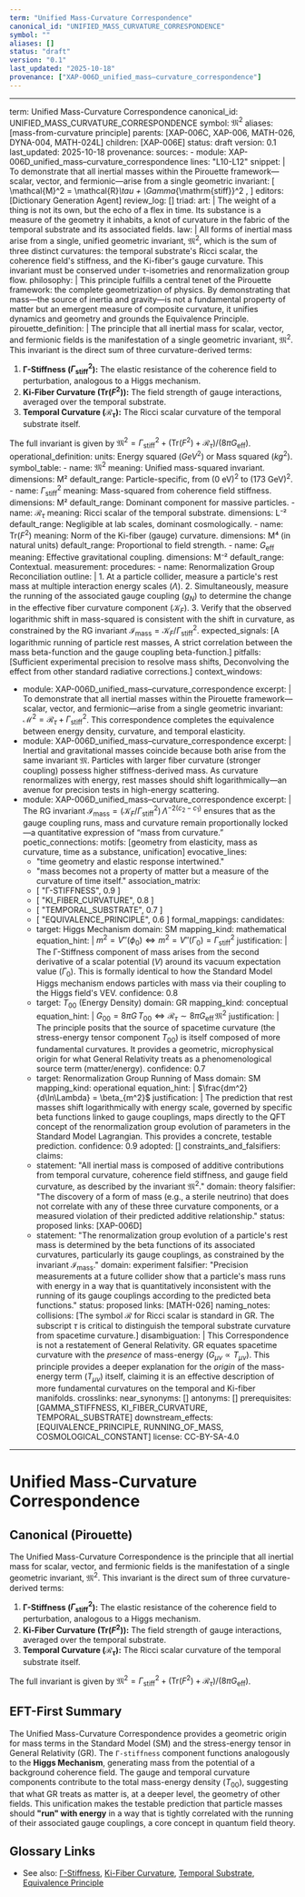 ```yaml
---
term: "Unified Mass-Curvature Correspondence"
canonical_id: "UNIFIED_MASS_CURVATURE_CORRESPONDENCE"
symbol: ""
aliases: []
status: "draft"
version: "0.1"
last_updated: "2025-10-18"
provenance: ["XAP-006D_unified_mass–curvature_correspondence"]
---
```


---
term: Unified Mass-Curvature Correspondence
canonical_id: UNIFIED_MASS_CURVATURE_CORRESPONDENCE
symbol: $\mathfrak{M}^2$
aliases: [mass-from-curvature principle]
parents: [XAP-006C, XAP-006, MATH-026, DYNA-004, MATH-024L]
children: [XAP-006E]
status: draft
version: 0.1
last_updated: 2025-10-18
provenance:
  sources:
    - module: XAP-006D_unified_mass–curvature_correspondence
      lines: "L10-L12"
      snippet: |
        To demonstrate that all inertial masses within the Pirouette framework—scalar, vector, and fermionic—arise from a single geometric invariant:
        \[
        \mathcal{M}^2 = \mathcal{R}_\tau + \Gamma_{\mathrm{stiff}}^2 ,
        \]
  editors: [Dictionary Generation Agent]
  review_log: []
triad:
  art: |
    The weight of a thing is not its own, but the echo of a flex in time. Its substance is a measure of the geometry it inhabits, a knot of curvature in the fabric of the temporal substrate and its associated fields.
  law: |
    All forms of inertial mass arise from a single, unified geometric invariant, $\mathfrak{M}^2$, which is the sum of three distinct curvatures: the temporal substrate's Ricci scalar, the coherence field's stiffness, and the Ki-fiber's gauge curvature. This invariant must be conserved under τ-isometries and renormalization group flow.
  philosophy: |
    This principle fulfills a central tenet of the Pirouette framework: the complete geometrization of physics. By demonstrating that mass—the source of inertia and gravity—is not a fundamental property of matter but an emergent measure of composite curvature, it unifies dynamics and geometry and grounds the Equivalence Principle.
pirouette_definition: |
  The principle that all inertial mass for scalar, vector, and fermionic fields is the manifestation of a single geometric invariant, $\mathfrak{M}^2$. This invariant is the direct sum of three curvature-derived terms:
  1.  **Γ-Stiffness ($\Gamma_{\mathrm{stiff}}^2$):** The elastic resistance of the coherence field to perturbation, analogous to a Higgs mechanism.
  2.  **Ki-Fiber Curvature ($\mathrm{Tr}(F^2)$):** The field strength of gauge interactions, averaged over the temporal substrate.
  3.  **Temporal Curvature ($\mathcal{R}_\tau$):** The Ricci scalar curvature of the temporal substrate itself.

  The full invariant is given by $\mathfrak{M}^2 = \Gamma_{\mathrm{stiff}}^2 + (\mathrm{Tr}(F^2) + \mathcal{R}_\tau) / (8\pi G_{\text{eff}})$.
operational_definition:
  units: Energy squared ($GeV^2$) or Mass squared ($kg^2$).
  symbol_table:
    - name: $\mathfrak{M}^2$
      meaning: Unified mass-squared invariant.
      dimensions: M²
      default_range: Particle-specific, from $(0 \text{ eV})^2$ to $(173 \text{ GeV})^2$.
    - name: $\Gamma_{\mathrm{stiff}}^2$
      meaning: Mass-squared from coherence field stiffness.
      dimensions: M²
      default_range: Dominant component for massive particles.
    - name: $\mathcal{R}_\tau$
      meaning: Ricci scalar of the temporal substrate.
      dimensions: L⁻²
      default_range: Negligible at lab scales, dominant cosmologically.
    - name: $\mathrm{Tr}(F^2)$
      meaning: Norm of the Ki-fiber (gauge) curvature.
      dimensions: M⁴ (in natural units)
      default_range: Proportional to field strength.
    - name: $G_{\text{eff}}$
      meaning: Effective gravitational coupling.
      dimensions: M⁻²
      default_range: Contextual.
  measurement:
    procedures:
      - name: Renormalization Group Reconciliation
        outline: |
          1. At a particle collider, measure a particle's rest mass at multiple interaction energy scales ($\Lambda$).
          2. Simultaneously, measure the running of the associated gauge coupling ($g_N$) to determine the change in the effective fiber curvature component ($\mathcal{K}_F$).
          3. Verify that the observed logarithmic shift in mass-squared is consistent with the shift in curvature, as constrained by the RG invariant $\mathcal{I}_{\text{mass}} = \mathcal{K}_F / \Gamma_{\mathrm{stiff}}^2$.
        expected_signals: [A logarithmic running of particle rest masses, A strict correlation between the mass beta-function and the gauge coupling beta-function.]
        pitfalls: [Sufficient experimental precision to resolve mass shifts, Deconvolving the effect from other standard radiative corrections.]
context_windows:
  - module: XAP-006D_unified_mass–curvature_correspondence
    excerpt: |
      To demonstrate that all inertial masses within the Pirouette framework—scalar, vector, and fermionic—arise from a single geometric invariant: $\mathcal{M}^2 = \mathcal{R}_\tau + \Gamma_{\mathrm{stiff}}^2$. This correspondence completes the equivalence between energy density, curvature, and temporal elasticity.
  - module: XAP-006D_unified_mass–curvature_correspondence
    excerpt: |
      Inertial and gravitational masses coincide because both arise from the same invariant $\mathfrak{M}$. Particles with larger fiber curvature (stronger coupling) possess higher stiffness-derived mass. As curvature renormalizes with energy, rest masses should shift logarithmically—an avenue for precision tests in high-energy scattering.
  - module: XAP-006D_unified_mass–curvature_correspondence
    excerpt: |
      The RG invariant $\mathcal{I}_{\text{mass}} = (\mathcal{K}_F / \Gamma_{\mathrm{stiff}}^2)\,\Lambda^{-2(c_2-c_1)}$ ensures that as the gauge coupling runs, mass and curvature remain proportionally locked—a quantitative expression of “mass from curvature.”
poetic_connections:
  motifs: [geometry from elasticity, mass as curvature, time as a substance, unification]
  evocative_lines:
    - "time geometry and elastic response intertwined."
    - "mass becomes not a property of matter but a measure of the curvature of time itself."
  association_matrix:
    - [ "Γ-STIFFNESS", 0.9 ]
    - [ "KI_FIBER_CURVATURE", 0.8 ]
    - [ "TEMPORAL_SUBSTRATE", 0.7 ]
    - [ "EQUIVALENCE_PRINCIPLE", 0.6 ]
formal_mappings:
  candidates:
    - target: Higgs Mechanism
      domain: SM
      mapping_kind: mathematical
      equation_hint: |
        $m^2 = V''(\phi_0) \iff m^2 = V''(\Gamma_0) = \Gamma_{\mathrm{stiff}}^2$
      justification: |
        The Γ-Stiffness component of mass arises from the second derivative of a scalar potential ($V$) around its vacuum expectation value ($\Gamma_0$). This is formally identical to how the Standard Model Higgs mechanism endows particles with mass via their coupling to the Higgs field's VEV.
      confidence: 0.8
    - target: $T_{00}$ (Energy Density)
      domain: GR
      mapping_kind: conceptual
      equation_hint: |
        $G_{00} = 8\pi G\, T_{00} \iff \mathcal{R}_\tau \sim 8\pi G_{\text{eff}}\, \mathfrak{M}^2$
      justification: |
        The principle posits that the source of spacetime curvature (the stress-energy tensor component $T_{00}$) is itself composed of more fundamental curvatures. It provides a geometric, microphysical origin for what General Relativity treats as a phenomenological source term (matter/energy).
      confidence: 0.7
    - target: Renormalization Group Running of Mass
      domain: SM
      mapping_kind: operational
      equation_hint: |
        $\frac{dm^2}{d\ln\Lambda} = \beta_{m^2}$
      justification: |
        The prediction that rest masses shift logarithmically with energy scale, governed by specific beta functions linked to gauge couplings, maps directly to the QFT concept of the renormalization group evolution of parameters in the Standard Model Lagrangian. This provides a concrete, testable prediction.
      confidence: 0.9
  adopted: []
constraints_and_falsifiers:
  claims:
    - statement: "All inertial mass is composed of additive contributions from temporal curvature, coherence field stiffness, and gauge field curvature, as described by the invariant $\mathfrak{M}^2$."
      domain: theory
      falsifier: "The discovery of a form of mass (e.g., a sterile neutrino) that does not correlate with any of these three curvature components, or a measured violation of their predicted additive relationship."
      status: proposed
      links: [XAP-006D]
    - statement: "The renormalization group evolution of a particle's rest mass is determined by the beta functions of its associated curvatures, particularly its gauge couplings, as constrained by the invariant $\mathcal{I}_{\text{mass}}$."
      domain: experiment
      falsifier: "Precision measurements at a future collider show that a particle's mass runs with energy in a way that is quantitatively inconsistent with the running of its gauge couplings according to the predicted beta functions."
      status: proposed
      links: [MATH-026]
naming_notes:
  collisions: [The symbol $\mathcal{R}$ for Ricci scalar is standard in GR. The subscript $\tau$ is critical to distinguish the temporal substrate curvature from spacetime curvature.]
  disambiguation: |
    This Correspondence is not a restatement of General Relativity. GR equates spacetime curvature with the *presence* of mass-energy ($G_{\mu\nu} \propto T_{\mu\nu}$). This principle provides a deeper explanation for the *origin* of the mass-energy term ($T_{\mu\nu}$) itself, claiming it is an effective description of more fundamental curvatures on the temporal and Ki-fiber manifolds.
crosslinks:
  near_synonyms: []
  antonyms: []
  prerequisites: [GAMMA_STIFFNESS, KI_FIBER_CURVATURE, TEMPORAL_SUBSTRATE]
  downstream_effects: [EQUIVALENCE_PRINCIPLE, RUNNING_OF_MASS, COSMOLOGICAL_CONSTANT]
license: CC-BY-SA-4.0
---

# Unified Mass-Curvature Correspondence

## Canonical (Pirouette)
The Unified Mass-Curvature Correspondence is the principle that all inertial mass for scalar, vector, and fermionic fields is the manifestation of a single geometric invariant, $\mathfrak{M}^2$. This invariant is the direct sum of three curvature-derived terms:
1.  **Γ-Stiffness ($\Gamma_{\mathrm{stiff}}^2$):** The elastic resistance of the coherence field to perturbation, analogous to a Higgs mechanism.
2.  **Ki-Fiber Curvature ($\mathrm{Tr}(F^2)$):** The field strength of gauge interactions, averaged over the temporal substrate.
3.  **Temporal Curvature ($\mathcal{R}_\tau$):** The Ricci scalar curvature of the temporal substrate itself.

The full invariant is given by $\mathfrak{M}^2 = \Gamma_{\mathrm{stiff}}^2 + (\mathrm{Tr}(F^2) + \mathcal{R}_\tau) / (8\pi G_{\text{eff}})$.

## EFT-First Summary
The Unified Mass-Curvature Correspondence provides a geometric origin for mass terms in the Standard Model (SM) and the stress-energy tensor in General Relativity (GR). The `Γ-stiffness` component functions analogously to the **Higgs Mechanism**, generating mass from the potential of a background coherence field. The gauge and temporal curvature components contribute to the total mass-energy density ($T_{00}$), suggesting that what GR treats as matter is, at a deeper level, the geometry of other fields. This unification makes the testable prediction that particle masses should **"run" with energy** in a way that is tightly correlated with the running of their associated gauge couplings, a core concept in quantum field theory.

## Glossary Links
- See also: [Γ-Stiffness](...), [Ki-Fiber Curvature](...), [Temporal Substrate](...), [Equivalence Principle](...)